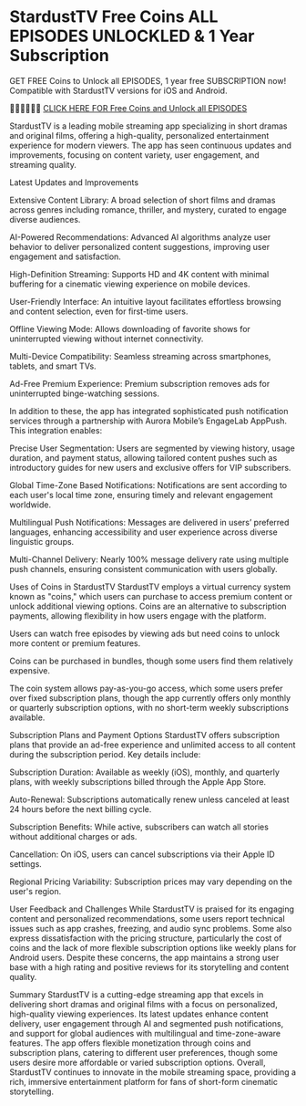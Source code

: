 # StardustTV Free Coins ALL EPISODES UNLOCKLED & 1 Year Subscription

 GET FREE Coins to Unlock all EPISODES, 1 year free SUBSCRIPTION now! Compatible with StardustTV versions for iOS and Android.

 🤸🏻‍♀️🤸🏻‍♀️ <a href="https://tipsforu.click/new/pages/stardusttv.html">CLICK HERE FOR Free Coins and Unlock all EPISODES</a>

 StardustTV is a leading mobile streaming app specializing in short dramas and original films, offering a high-quality, personalized entertainment experience for modern viewers. The app has seen continuous updates and improvements, focusing on content variety, user engagement, and streaming quality.

Latest Updates and Improvements

Extensive Content Library: A broad selection of short films and dramas across genres including romance, thriller, and mystery, curated to engage diverse audiences.

AI-Powered Recommendations: Advanced AI algorithms analyze user behavior to deliver personalized content suggestions, improving user engagement and satisfaction.

High-Definition Streaming: Supports HD and 4K content with minimal buffering for a cinematic viewing experience on mobile devices.

User-Friendly Interface: An intuitive layout facilitates effortless browsing and content selection, even for first-time users.

Offline Viewing Mode: Allows downloading of favorite shows for uninterrupted viewing without internet connectivity.

Multi-Device Compatibility: Seamless streaming across smartphones, tablets, and smart TVs.

Ad-Free Premium Experience: Premium subscription removes ads for uninterrupted binge-watching sessions.

In addition to these, the app has integrated sophisticated push notification services through a partnership with Aurora Mobile’s EngageLab AppPush. This integration enables:

Precise User Segmentation: Users are segmented by viewing history, usage duration, and payment status, allowing tailored content pushes such as introductory guides for new users and exclusive offers for VIP subscribers.

Global Time-Zone Based Notifications: Notifications are sent according to each user's local time zone, ensuring timely and relevant engagement worldwide.

Multilingual Push Notifications: Messages are delivered in users’ preferred languages, enhancing accessibility and user experience across diverse linguistic groups.

Multi-Channel Delivery: Nearly 100% message delivery rate using multiple push channels, ensuring consistent communication with users globally.

Uses of Coins in StardustTV
StardustTV employs a virtual currency system known as "coins," which users can purchase to access premium content or unlock additional viewing options. Coins are an alternative to subscription payments, allowing flexibility in how users engage with the platform.

Users can watch free episodes by viewing ads but need coins to unlock more content or premium features.

Coins can be purchased in bundles, though some users find them relatively expensive.

The coin system allows pay-as-you-go access, which some users prefer over fixed subscription plans, though the app currently offers only monthly or quarterly subscription options, with no short-term weekly subscriptions available.

Subscription Plans and Payment Options
StardustTV offers subscription plans that provide an ad-free experience and unlimited access to all content during the subscription period. Key details include:

Subscription Duration: Available as weekly (iOS), monthly, and quarterly plans, with weekly subscriptions billed through the Apple App Store.

Auto-Renewal: Subscriptions automatically renew unless canceled at least 24 hours before the next billing cycle.

Subscription Benefits: While active, subscribers can watch all stories without additional charges or ads.

Cancellation: On iOS, users can cancel subscriptions via their Apple ID settings.

Regional Pricing Variability: Subscription prices may vary depending on the user's region.

User Feedback and Challenges
While StardustTV is praised for its engaging content and personalized recommendations, some users report technical issues such as app crashes, freezing, and audio sync problems. Some also express dissatisfaction with the pricing structure, particularly the cost of coins and the lack of more flexible subscription options like weekly plans for Android users. Despite these concerns, the app maintains a strong user base with a high rating and positive reviews for its storytelling and content quality.

Summary
StardustTV is a cutting-edge streaming app that excels in delivering short dramas and original films with a focus on personalized, high-quality viewing experiences. Its latest updates enhance content delivery, user engagement through AI and segmented push notifications, and support for global audiences with multilingual and time-zone-aware features. The app offers flexible monetization through coins and subscription plans, catering to different user preferences, though some users desire more affordable or varied subscription options. Overall, StardustTV continues to innovate in the mobile streaming space, providing a rich, immersive entertainment platform for fans of short-form cinematic storytelling.
